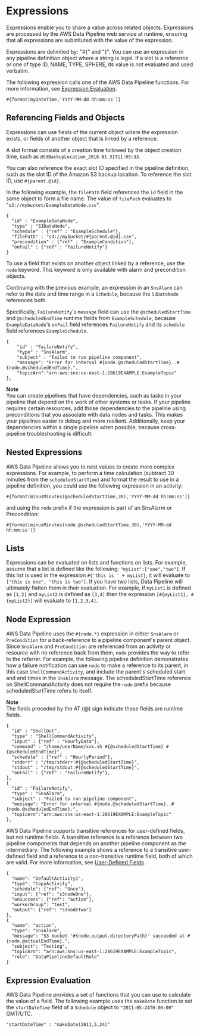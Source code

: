 # Expressions<a name="dp-pipeline-expressions"></a>

Expressions enable you to share a value across related objects\. Expressions are processed by the AWS Data Pipeline web service at runtime, ensuring that all expressions are substituted with the value of the expression\. 

Expressions are delimited by: "\#\{" and "\}"\. You can use an expression in any pipeline definition object where a string is legal\. If a slot is a reference or one of type ID, NAME, TYPE, SPHERE, its value is not evaluated and used verbatim\.

The following expression calls one of the AWS Data Pipeline functions\. For more information, see [Expression Evaluation](#dp-datatype-functions)\.

```
#{format(myDateTime,'YYYY-MM-dd hh:mm:ss')}
```

## Referencing Fields and Objects<a name="dp-pipeline-expressions-reference"></a>

Expressions can use fields of the current object where the expression exists, or fields of another object that is linked by a reference\.

A slot format consists of a creation time followed by the object creation time, such as `@S3BackupLocation_2018-01-31T11:05:33`\. 

 You can also reference the exact slot ID specified in the pipeline definition, such as the slot ID of the Amazon S3 backup location\. To reference the slot ID, use `#{parent.@id}`\.

In the following example, the `filePath` field references the `id` field in the same object to form a file name\. The value of `filePath` evaluates to "`s3://mybucket/ExampleDataNode.csv`"\. 

```
{
  "id" : "ExampleDataNode",
  "type" : "S3DataNode",
  "schedule" : {"ref" : "ExampleSchedule"},
  "filePath" : "s3://mybucket/#{parent.@id}.csv",
  "precondition" : {"ref" : "ExampleCondition"},
  "onFail" : {"ref" : "FailureNotify"}
}
```

To use a field that exists on another object linked by a reference, use the `node` keyword\. This keyword is only available with alarm and precondition objects\.

Continuing with the previous example, an expression in an `SnsAlarm` can refer to the date and time range in a `Schedule`, because the `S3DataNode` references both\.

 Specifically, `FailureNotify`'s `message` field can use the `@scheduledStartTime` and `@scheduledEndTime` runtime fields from `ExampleSchedule`, because `ExampleDataNode`'s `onFail` field references `FailureNotify` and its `schedule` field references `ExampleSchedule`\.

```
{  
    "id" : "FailureNotify",
    "type" : "SnsAlarm",
    "subject" : "Failed to run pipeline component",
    "message": "Error for interval #{node.@scheduledStartTime}..#{node.@scheduledEndTime}.",
    "topicArn":"arn:aws:sns:us-east-1:28619EXAMPLE:ExampleTopic"
},
```

**Note**  
You can create pipelines that have dependencies, such as tasks in your pipeline that depend on the work of other systems or tasks\. If your pipeline requires certain resources, add those dependencies to the pipeline using preconditions that you associate with data nodes and tasks\. This makes your pipelines easier to debug and more resilient\. Additionally, keep your dependencies within a single pipeline when possible, because cross\-pipeline troubleshooting is difficult\.

## Nested Expressions<a name="dp-datatype-nested"></a>

 AWS Data Pipeline allows you to nest values to create more complex expressions\. For example, to perform a time calculation \(subtract 30 minutes from the `scheduledStartTime`\) and format the result to use in a pipeline definition, you could use the following expression in an activity: 

```
#{format(minusMinutes(@scheduledStartTime,30),'YYYY-MM-dd hh:mm:ss')}
```

 and using the `node` prefix if the expression is part of an SnsAlarm or Precondition: 

```
#{format(minusMinutes(node.@scheduledStartTime,30),'YYYY-MM-dd hh:mm:ss')}
```

## Lists<a name="dp-datatype-list-function"></a>

Expressions can be evaluated on lists and functions on lists\. For example, assume that a list is defined like the following: `"myList":["one","two"]`\. If this list is used in the expression `#{'this is ' + myList}`, it will evaluate to `["this is one", "this is two"]`\. If you have two lists, Data Pipeline will ultimately flatten them in their evaluation\. For example, if `myList1` is defined as `[1,2]` and `myList2` is defined as `[3,4]` then the expression `[#{myList1}, #{myList2}]` will evaluate to `[1,2,3,4]`\.

## Node Expression<a name="dp-datatype-node"></a>

 AWS Data Pipeline uses the `#{node.*}` expression in either `SnsAlarm` or `PreCondition` for a back\-reference to a pipeline component's parent object\. Since `SnsAlarm` and `PreCondition` are referenced from an activity or resource with no reference back from them, `node` provides the way to refer to the referrer\. For example, the following pipeline definition demonstrates how a failure notification can use `node` to make a reference to its parent, in this case `ShellCommandActivity`, and include the parent's scheduled start and end times in the `SnsAlarm` message\. The scheduledStartTime reference on ShellCommandActivity does not require the `node` prefix because scheduledStartTime refers to itself\. 

**Note**  
The fields preceded by the AT \(@\) sign indicate those fields are runtime fields\.

```
{
  "id" : "ShellOut",
  "type" : "ShellCommandActivity",
  "input" : {"ref" : "HourlyData"},
  "command" : "/home/userName/xxx.sh #{@scheduledStartTime} #{@scheduledEndTime}",   
  "schedule" : {"ref" : "HourlyPeriod"},
  "stderr" : "/tmp/stderr:#{@scheduledStartTime}",
  "stdout" : "/tmp/stdout:#{@scheduledStartTime}",
  "onFail" : {"ref" : "FailureNotify"},
},
{  
  "id" : "FailureNotify",
  "type" : "SnsAlarm",
  "subject" : "Failed to run pipeline component",
  "message": "Error for interval #{node.@scheduledStartTime}..#{node.@scheduledEndTime}.",
  "topicArn":"arn:aws:sns:us-east-1:28619EXAMPLE:ExampleTopic"
},
```

AWS Data Pipeline supports transitive references for user\-defined fields, but not runtime fields\. A transitive reference is a reference between two pipeline components that depends on another pipeline component as the intermediary\. The following example shows a reference to a transitive user\-defined field and a reference to a non\-transitive runtime field, both of which are valid\. For more information, see [User\-Defined Fields](dp-writing-pipeline-definition.md#dp-userdefined-fields)\. 

```
{
  "name": "DefaultActivity1",
  "type": "CopyActivity",
  "schedule": {"ref": "Once"},
  "input": {"ref": "s3nodeOne"},  
  "onSuccess": {"ref": "action"},
  "workerGroup": "test",  
  "output": {"ref": "s3nodeTwo"}
},
{
  "name": "action",
  "type": "SnsAlarm",
  "message": "S3 bucket '#{node.output.directoryPath}' succeeded at #{node.@actualEndTime}.",
  "subject": "Testing",  
  "topicArn": "arn:aws:sns:us-east-1:28619EXAMPLE:ExampleTopic",
  "role": "DataPipelineDefaultRole"
}
```

## Expression Evaluation<a name="dp-datatype-functions"></a>

 AWS Data Pipeline provides a set of functions that you can use to calculate the value of a field\. The following example uses the `makeDate` function to set the `startDateTime` field of a `Schedule` object to `"2011-05-24T0:00:00"` GMT/UTC\. 

```
"startDateTime" : "makeDate(2011,5,24)"
```